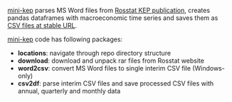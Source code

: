 [mini-kep] parses MS Word files from [Rosstat KEP publication][Rosstat], 
creates pandas dataframes with macroeconomic time series 
and saves them as [CSV files at stable URL][backend]. 

  [mini-kep]: https://github.com/epogrebnyak/mini-kep
  [Rosstat]: http://www.gks.ru/wps/wcm/connect/rosstat_main/rosstat/ru/statistics/publications/catalog/doc_1140080765391
  [backend]: https://github.com/epogrebnyak/mini-kep/tree/master/data/processed/latest

[mini-kep] code has following packages:
   - **locations**: navigate through repo directory structure 
   - **download**: download and unpack rar files from Rosstat website
   - **word2csv**: convert MS Word files to single interim CSV file (Windows-only)
   - **csv2df**: parse interim CSV files and save processed CSV files with annual, quarterly and monthly data

[comment]: <> (helped by:)       
[comment]: <> (   - **frontpage**: generate png graphs and markdown tables for github)